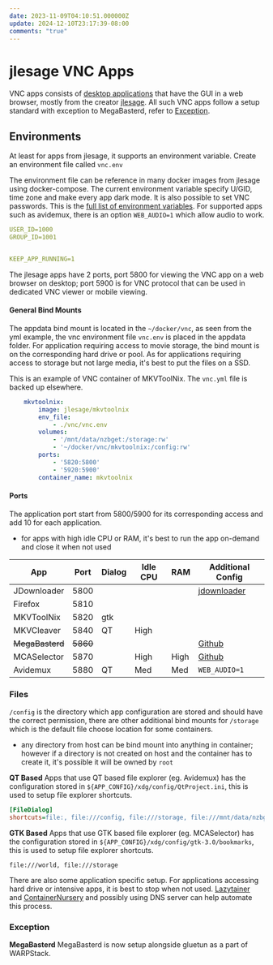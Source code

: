 ```yaml
---
date: 2023-11-09T04:10:51.000000Z
update: 2024-12-10T23:17:39-08:00
comments: "true"
---
```

# jlesage VNC Apps

VNC apps consists of [desktop applications](https://jlesage.github.io/docker-apps/) that have the GUI in a web browser, mostly from the creator [jlesage](https://github.com/jlesage?tab=repositories). All such VNC apps follow a setup standard with exception to MegaBasterd, refer to [Exception](#Exception).

## Environments
At least for apps from jlesage, it supports an environment variable. Create an environment file called `vnc.env`

The environment file can be reference in many docker images from jlesage using docker-compose. The current environment variable specify U/GID, time zone and make every app dark mode. It is also possible to set VNC passwords. This is the [full list of environment variables](https://github.com/jlesage/docker-baseimage-gui#environment-variables). For supported apps such as avidemux, there is an option `WEB_AUDIO=1` which allow audio to work.

```yaml
USER_ID=1000
GROUP_ID=1001


KEEP_APP_RUNNING=1
```

The jlesage apps have 2 ports, port 5800 for viewing the VNC app on a web browser on desktop; port 5900 is for VNC protocol that can be used in dedicated VNC viewer or mobile viewing.

#### General Bind Mounts

The appdata bind mount is located in the `~/docker/vnc`, as seen from the yml example, the vnc environment file `vnc.env` is placed in the appdata folder. For application requiring access to movie storage, the bind mount is on the corresponding hard drive or pool. As for applications requiring access to storage but not large media, it's best to put the files on a SSD.

This is an example of VNC container of MKVToolNix. The `vnc.yml` file is backed up elsewhere.

```yaml
    mkvtoolnix:
        image: jlesage/mkvtoolnix
        env_file:
            - ./vnc/vnc.env
        volumes:
            - '/mnt/data/nzbget:/storage:rw'
            - '~/docker/vnc/mkvtoolnix:/config:rw'
        ports:
            - '5820:5800'
            - '5920:5900'
        container_name: mkvtoolnix
```

#### Ports

The application port start from 5800/5900 for its corresponding access and add 10 for each application.
- for apps with high idle CPU or RAM, it's best to run the app on-demand and close it when not used

| App             | Port     | Dialog | Idle CPU | RAM  | Additional Config                                      |
| --------------- | -------- | ------ | -------- | ---- | ------------------------------------------------------ |
| JDownloader     | 5800     |        |          |      | [jdownloader](../Cloud%20VPS/jdownloader.md)           |
| Firefox         | 5810     |        |          |      |                                                        |
| MKVToolNix      | 5820     | gtk    |          |      |                                                        |
| MKVCleaver      | 5840     | QT     | High     |      |                                                        |
| ~~MegaBasterd~~ | ~~5860~~ |        |          |      | [Github](https://github.com/vttc08/megabasterd-docker) |
| MCASelector     | 5870     |        | High     | High | [Github](https://github.com/vttc08/docker-mcaselector) |
| Avidemux        | 5880     | QT     | Med      | Med  | `WEB_AUDIO=1`                                          |

### Files
`/config` is the directory which app configuration are stored and should have the correct permission, there are other additional bind mounts for `/storage` which is the default file choose location for some containers.
- any directory from host can be bind mount into anything in container; however if a directory is not created on host and the container has to create it, it's possible it will be owned by `root`

**QT Based**
Apps that use QT based file explorer (eg. Avidemux) has the configuration stored in `${APP_CONFIG}/xdg/config/QtProject.ini`, this is used to setup file explorer shortcuts.
```ini
[FileDialog]
shortcuts=file:, file:///config, file:///storage, file:///mnt/data/nzbget, file:///mnt/data, file:///mnt/data2
```

**GTK Based**
Apps that use GTK based file explorer (eg. MCASelector) has the configuration stored in `${APP_CONFIG}/xdg/config/gtk-3.0/bookmarks`, this is used to setup file explorer shortcuts.
```
file:///world, file:///storage
```

There are also some application specific setup. For applications accessing hard drive or intensive apps, it is best to stop when not used. [Lazytainer ](https://github.com/vmorganp/Lazytainer)and [ContainerNursery](https://github.com/ItsEcholot/ContainerNursery) and possibly using DNS server can help automate this process.
### Exception
**MegaBasterd**
MegaBasterd is now setup alongside gluetun as a part of WARPStack.
